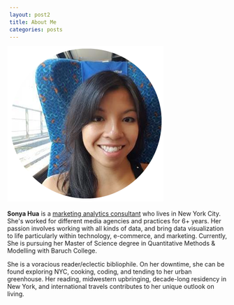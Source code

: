 ```yaml
---
layout: post2
title: About Me
categories: posts
---
```


<div style="margin-left:-1%">
<img class="container-pic" style="padding-right: 15px; padding-bottom: 2px" src="/images/about-me-circle-pic.png" alt="Sonya Hua">
<p><b>Sonya Hua</b> is a <a class="post-link" href="https://www.linkedin.com/in/sonyahua">marketing analytics consultant</a> who lives in New York City. She's worked for different  media agencies and practices for 6+ years. Her passion involves working with all kinds of data, and bring data visualization to life particularly within technology, e-commerce, and marketing. Currently, She is pursuing her Master of Science degree in Quantitative Methods & Modelling with Baruch College. </p>

<p>She is a voracious reader/eclectic bibliophile.  On her downtime, she can be found exploring NYC, cooking, coding, and tending to her urban greenhouse. Her reading, midwestern upbringing, decade-long residency in New York, and international travels contributes to her unique outlook on living.</p>
</div>